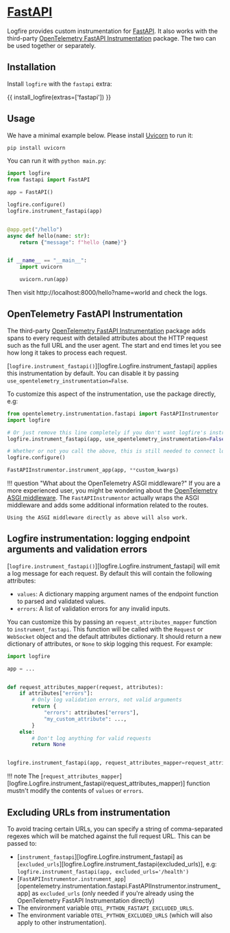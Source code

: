 # [FastAPI][fastapi]

Logfire provides custom instrumentation for [FastAPI][fastapi]. It also works with the
third-party [OpenTelemetry FastAPI Instrumentation][opentelemetry-fastapi] package. The two can be used together or
separately.

## Installation

Install `logfire` with the `fastapi` extra:

{{ install_logfire(extras=['fastapi']) }}

## Usage

We have a minimal example below. Please install [Uvicorn][uvicorn] to run it:

```bash
pip install uvicorn
```

You can run it with `python main.py`:

```py title="main.py"
import logfire
from fastapi import FastAPI

app = FastAPI()

logfire.configure()
logfire.instrument_fastapi(app)


@app.get("/hello")
async def hello(name: str):
    return {"message": f"hello {name}"}


if __name__ == "__main__":
    import uvicorn

    uvicorn.run(app)
```

Then visit http://localhost:8000/hello?name=world and check the logs.

## OpenTelemetry FastAPI Instrumentation

The third-party [OpenTelemetry FastAPI Instrumentation][opentelemetry-fastapi] package adds spans to every request with
detailed attributes about the HTTP request such as the full URL and the user agent. The start and end times let you see
how long it takes to process each request.

[`logfire.instrument_fastapi()`][logfire.Logfire.instrument_fastapi] applies this instrumentation by default.
You can disable it by passing `use_opentelemetry_instrumentation=False`.

To customize this aspect of the instrumentation, use the package directly, e.g:

```py
from opentelemetry.instrumentation.fastapi import FastAPIInstrumentor
import logfire

# Or just remove this line completely if you don't want logfire's instrumentation at all
logfire.instrument_fastapi(app, use_opentelemetry_instrumentation=False)

# Whether or not you call the above, this is still needed to connect logfire with other instrumentation.
logfire.configure()

FastAPIInstrumentor.instrument_app(app, **custom_kwargs)
```

!!! question "What about the OpenTelemetry ASGI middleware?"
    If you are a more experienced user, you might be wondering about the [OpenTelemetry ASGI middleware][opentelemetry-asgi].
    The `FastAPIInstrumentor` actually wraps the ASGI middleware and adds some additional information related to the routes.

    Using the ASGI middleware directly as above will also work.

## Logfire instrumentation: logging endpoint arguments and validation errors

[`logfire.instrument_fastapi()`][logfire.Logfire.instrument_fastapi] will emit a log message for each request.
By default this will contain the following attributes:

- `values`: A dictionary mapping argument names of the endpoint function to parsed and validated values.
- `errors`: A list of validation errors for any invalid inputs.

You can customize this by passing an `request_attributes_mapper` function to `instrument_fastapi`. This function will be called
with the `Request` or `WebSocket` object and the default attributes dictionary. It should return a new dictionary of
attributes, or `None` to skip logging this request. For example:

```py
import logfire

app = ...


def request_attributes_mapper(request, attributes):
    if attributes["errors"]:
        # Only log validation errors, not valid arguments
        return {
            "errors": attributes["errors"],
            "my_custom_attribute": ...,
        }
    else:
        # Don't log anything for valid requests
        return None


logfire.instrument_fastapi(app, request_attributes_mapper=request_attributes_mapper)
```

!!! note
    The [`request_attributes_mapper`][logfire.Logfire.instrument_fastapi(request_attributes_mapper)] function mustn't modify the
    contents of `values` or `errors`.

## Excluding URLs from instrumentation

To avoid tracing certain URLs, you can specify a string of comma-separated regexes which will be matched against the full request URL. This can be passed to:

- [`instrument_fastapi`][logfire.Logfire.instrument_fastapi] as [`excluded_urls`][logfire.Logfire.instrument_fastapi(excluded_urls)], e.g: `logfire.instrument_fastapi(app, excluded_urls='/health')`
- [`FastAPIInstrumentor.instrument_app`][opentelemetry.instrumentation.fastapi.FastAPIInstrumentor.instrument_app] as `excluded_urls` (only needed if you're already using the OpenTelemetry FastAPI Instrumentation directly)
- The environment variable `OTEL_PYTHON_FASTAPI_EXCLUDED_URLS`.
- The environment variable `OTEL_PYTHON_EXCLUDED_URLS` (which will also apply to other instrumentation).

[fastapi]: https://fastapi.tiangolo.com/
[opentelemetry-asgi]: https://opentelemetry-python-contrib.readthedocs.io/en/latest/instrumentation/asgi/asgi.html
[opentelemetry-fastapi]: https://opentelemetry-python-contrib.readthedocs.io/en/latest/instrumentation/fastapi/fastapi.html
[uvicorn]: https://www.uvicorn.org/
